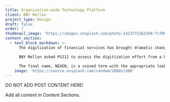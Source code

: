 ```yaml
---
title: Organization-wide Technology Platform
client: BNY Mellon
project_type: Design
draft: false
order: 7
thumbnail_image: 'https://images.unsplash.com/photo-1423775162340-fc7066ace5be?ixlib=rb-0.3.5&q=80&fm=jpg&crop=entropy&cs=tinysrgb&w=500&h=500&fit=crop&s=723bab64906cf8f53b8cbd98a2403b35'
content_section:
  - text_block_markdown: >-
      The digitization of financial services has brought dramatic change to some of the world’s oldest institutions. BNY Mellon, the world’s largest deposit bank with nearly $30 trillion dollars in assets, embraced a company-wide effort to enable, manage, and monitor all of the organization’s transactions.

      BNY Mellon asked PS212 to assess the digitization effort from a brand perspective. The program included the articulation or positioning of the technology platform, a registered brand name, and supporting language to help BNY Mellon tell a consistent, accurate story about this investment.

      The final name, NEXEN, is a coined term with the appropriate look, sound, and meaning. The name is a compound of familiar English words NEXt generation ENgine.​
    image: 'https://source.unsplash.com/random/2000x1300'
---
```


DO NOT ADD POST CONTENT HERE!

Add all content in Content Sections.